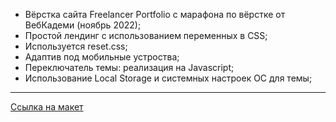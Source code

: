  - Вёрстка сайта Freelancer Portfolio с марафона по вёрстке от ВебКадеми (ноябрь 2022);
 - Простой лендинг с использованием переменных в CSS;
 - Используется reset.css;
 - Адаптив под мобильные устроства;
 - Переключатель темы: реализация на Javascript;
 - Использование Local Storage и системных настроек ОС для темы;
 ---
 [Ссылка на макет](https://www.figma.com/file/tMOSNDbDEyMmcirz6cQ6WE/React-Simple-Portfolio?node-id=2203%3A191&t=QYBELmwM3Dy7vnVq-1)